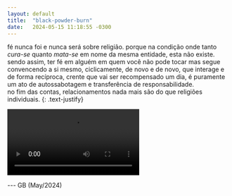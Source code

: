 ```yaml
---
layout: default
title:  "black-powder-burn"
date:   2024-05-15 11:18:55 -0300
---
```



fé nunca foi e nunca será sobre religião. porque na condição onde tanto _cura-se_ quanto _mata-se_ em nome da mesma entidade, esta não existe.  
sendo assim, ter fé em alguém em quem você não pode tocar mas segue convencendo a si mesmo, ciclicamente, de novo e de novo, que interage e de forma recíproca, crente que vai ser recompensado um dia, é puramente um ato de autossabotagem e transferência de responsabilidade.  
no fim das contas, relacionamentos nada mais são do que religiões individuais.
{: .text-justify}
  
  
<video src="https://www.youtube.com/watch?v=3QiQZj6cfDM" controls title="i_wont"></video>

--- GB (May/2024)
